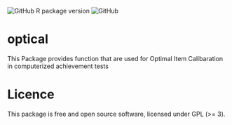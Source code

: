 ![GitHub R package version](https://img.shields.io/github/r-package/v/scenic555/optical?label=Optical&logo=github)
![GitHub](https://img.shields.io/github/license/scenic555/optical?logo=github)

# optical
This Package provides function that are used for Optimal Item Calibaration in computerized achievement tests



# Licence
This package is free and open source software, licensed under GPL (>= 3).
